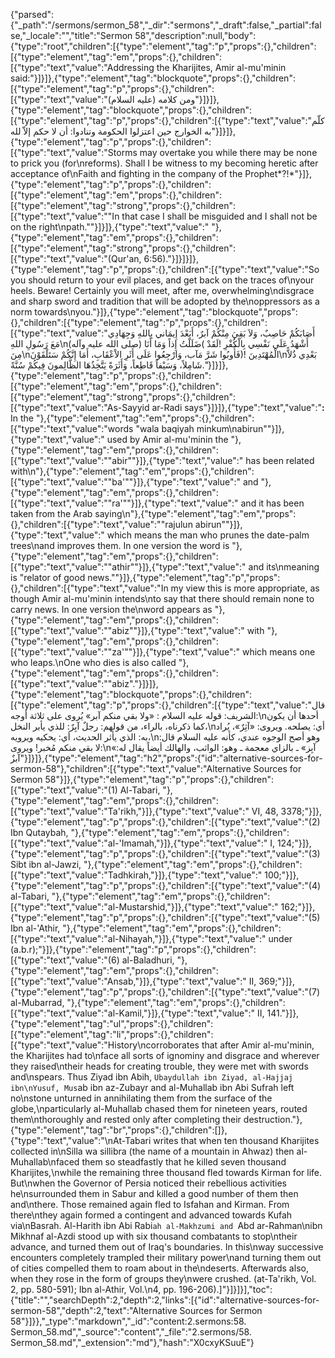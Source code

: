 {"parsed":{"_path":"/sermons/sermon_58","_dir":"sermons","_draft":false,"_partial":false,"_locale":"","title":"Sermon 58","description":null,"body":{"type":"root","children":[{"type":"element","tag":"p","props":{},"children":[{"type":"element","tag":"em","props":{},"children":[{"type":"text","value":"Addressing the Kharijites, Amir al-mu'minin said:"}]}]},{"type":"element","tag":"blockquote","props":{},"children":[{"type":"element","tag":"p","props":{},"children":[{"type":"text","value":"ومن كلامه (عليه السلام)"}]}]},{"type":"element","tag":"blockquote","props":{},"children":[{"type":"element","tag":"p","props":{},"children":[{"type":"text","value":"كلّم به الخوارج حين اعتزلوا الحكومة وتنادوا: أن لا حكم إلاّ لله"}]}]},{"type":"element","tag":"p","props":{},"children":[{"type":"text","value":"Storms may overtake you while there may be none to prick you (for\nreforms). Shall I be witness to my becoming heretic after acceptance of\nFaith and fighting in the company of the Prophet*?!*"}]},{"type":"element","tag":"p","props":{},"children":[{"type":"element","tag":"em","props":{},"children":[{"type":"element","tag":"strong","props":{},"children":[{"type":"text","value":"\"In that case I shall be misguided and I shall not be on the right\npath.\""}]}]},{"type":"text","value":" "},{"type":"element","tag":"em","props":{},"children":[{"type":"element","tag":"strong","props":{},"children":[{"type":"text","value":"(Qur'an, 6:56)."}]}]}]},{"type":"element","tag":"p","props":{},"children":[{"type":"text","value":"So you should return to your evil places, and get back on the traces of\nyour heels. Beware! Certainly you will meet, after me, overwhelming\ndisgrace and sharp sword and tradition that will be adopted by the\noppressors as a norm towards\nyou."}]},{"type":"element","tag":"blockquote","props":{},"children":[{"type":"element","tag":"p","props":{},"children":[{"type":"text","value":"أَصَابَكُمْ حَاصِبٌ، وَلاَ بَقِيَ مِنْكُمْ آبرٌ، أَبَعْدَ إِيمَاني بِاللهِ وَجِهَادِي مَعَ رَسُولِ اللهِ\n(صلى الله عليه وآله) أَشْهَدُ عَلَى نَفْسِي بِالْكُفْرِ !لَقَدْ )ضَلَلْتُ إِذاً وَمَا أَنَا مِنَ\nالْمُهْتَدِينَ !(فَأُوبُوا شَرَّ مَآب، وَارْجِعُوا عَلَى أَثَرِ الاْعْقَابِ، أَمَا إِنَّكُمْ سَتَلْقَوْنَ\nبَعْدِي ذُلاًّ شَامِلاً، وَسَيْفاً قَاطِعاً، وَأَثَرَةً يَتَّخِذُهَا الظَّالِمونَ فِيكُمْ سُنَّةً."}]}]},{"type":"element","tag":"p","props":{},"children":[{"type":"element","tag":"em","props":{},"children":[{"type":"element","tag":"strong","props":{},"children":[{"type":"text","value":"As-Sayyid ar-Radi says"}]}]},{"type":"text","value":"**:** In the "},{"type":"element","tag":"em","props":{},"children":[{"type":"text","value":"words \"wala baqiyah minkum\nabirun\""}]},{"type":"text","value":" used by Amir al-mu'minin the "},{"type":"element","tag":"em","props":{},"children":[{"type":"text","value":"\"abir\""}]},{"type":"text","value":" has been related with\n"},{"type":"element","tag":"em","props":{},"children":[{"type":"text","value":"\"ba'\""}]},{"type":"text","value":" and "},{"type":"element","tag":"em","props":{},"children":[{"type":"text","value":"\"ra'\""}]},{"type":"text","value":" and it has been taken from the Arab saying\n"},{"type":"element","tag":"em","props":{},"children":[{"type":"text","value":"\"rajulun abirun\""}]},{"type":"text","value":" which means the man who prunes the date-palm trees\nand improves them. In one version the word is "},{"type":"element","tag":"em","props":{},"children":[{"type":"text","value":"\"athir\""}]},{"type":"text","value":" and its\nmeaning is \"relator of good news.\""}]},{"type":"element","tag":"p","props":{},"children":[{"type":"text","value":"In my view this is more appropriate, as though Amir al-mu'minin intends\nto say that there should remain none to carry news. In one version the\nword appears as "},{"type":"element","tag":"em","props":{},"children":[{"type":"text","value":"\"abiz\""}]},{"type":"text","value":" with "},{"type":"element","tag":"em","props":{},"children":[{"type":"text","value":"\"za'\""}]},{"type":"text","value":" which means one who leaps.\nOne who dies is also called "},{"type":"element","tag":"em","props":{},"children":[{"type":"text","value":"\"abiz\"."}]}]},{"type":"element","tag":"blockquote","props":{},"children":[{"type":"element","tag":"p","props":{},"children":[{"type":"text","value":"قال الشريف: قوله عليه السلام : «ولا بقي منكم آبر» يُروى على ثلاثة أوجه:\nأحدها أن يكون كما ذكرناه، بالراء، من قولهم: رجلٌ آبِرٌ: للذي يأبر النخل،\nأي: يصلحه. ويروى: «آثِرٌ»، يُراد به: الذي يأثر الحديث، أي: يحكيه ويرويه،\nوهو أصح الوجوه عندي، كأنه عليه السلام قال: لا بقي منكم مُخبر! ويروى:\n«آبِز» ـ بالزاي معجمة ـ وهو: الواثب، والهالك أيضاً يقال له: آبزٌ"}]}]},{"type":"element","tag":"h2","props":{"id":"alternative-sources-for-sermon-58"},"children":[{"type":"text","value":"Alternative Sources for Sermon 58"}]},{"type":"element","tag":"p","props":{},"children":[{"type":"text","value":"(1) Al-Tabari, "},{"type":"element","tag":"em","props":{},"children":[{"type":"text","value":"Ta'rikh,"}]},{"type":"text","value":" VI, 48, 3378;"}]},{"type":"element","tag":"p","props":{},"children":[{"type":"text","value":"(2) Ibn Qutaybah, "},{"type":"element","tag":"em","props":{},"children":[{"type":"text","value":"al-'Imamah,"}]},{"type":"text","value":" I, 124;"}]},{"type":"element","tag":"p","props":{},"children":[{"type":"text","value":"(3) Sibt ibn al-Jawzi, "},{"type":"element","tag":"em","props":{},"children":[{"type":"text","value":"Tadhkirah,"}]},{"type":"text","value":" 100;"}]},{"type":"element","tag":"p","props":{},"children":[{"type":"text","value":"(4) al-Tabari, "},{"type":"element","tag":"em","props":{},"children":[{"type":"text","value":"al-Mustarshid,"}]},{"type":"text","value":" 162;"}]},{"type":"element","tag":"p","props":{},"children":[{"type":"text","value":"(5) Ibn al-'Athir, "},{"type":"element","tag":"em","props":{},"children":[{"type":"text","value":"al-Nihayah,"}]},{"type":"text","value":" under (a.b.r);"}]},{"type":"element","tag":"p","props":{},"children":[{"type":"text","value":"(6) al-Baladhuri, "},{"type":"element","tag":"em","props":{},"children":[{"type":"text","value":"Ansab,"}]},{"type":"text","value":" II, 369;"}]},{"type":"element","tag":"p","props":{},"children":[{"type":"text","value":"(7) al-Mubarrad, "},{"type":"element","tag":"em","props":{},"children":[{"type":"text","value":"al-Kamil,"}]},{"type":"text","value":" II, 141."}]},{"type":"element","tag":"ul","props":{},"children":[{"type":"element","tag":"li","props":{},"children":[{"type":"text","value":"History\ncorroborates that after Amir al-mu'minin, the Kharijites had to\nface all sorts of ignominy and disgrace and wherever they raised\ntheir heads for creating trouble, they were met with swords and\nspears. Thus Ziyad ibn Abih, `Ubaydullah ibn Ziyad, al-Hajjaj ibn\nYusuf, Mus`ab ibn az-Zubayr and al-Muhallab ibn Abi Sufrah left no\nstone unturned in annihilating them from the surface of the globe,\nparticularly al-Muhallab chased them for nineteen years, routed them\nthoroughly and rested only after completing their destruction."},{"type":"element","tag":"br","props":{},"children":[]},{"type":"text","value":"\nAt-Tabari writes that when ten thousand Kharijites collected in\nSilla wa sillibra (the name of a mountain in Ahwaz) then al-Muhallab\nfaced them so steadfastly that he killed seven thousand Kharijites,\nwhile the remaining three thousand fled towards Kirman for life. But\nwhen the Governor of Persia noticed their rebellious activities he\nsurrounded them in Sabur and killed a good number of them then and\nthere. Those remained again fled to Isfahan and Kirman. From there\nthey again formed a contingent and advanced towards Kufah via\nBasrah. Al-Harith ibn Abi Rabi`ah al-Makhzumi and `Abd ar-Rahman\nibn Mikhnaf al-Azdi stood up with six thousand combatants to stop\ntheir advance, and turned them out of Iraq's boundaries. In this\nway successive encounters completely trampled their military power\nand turning them out of cities compelled them to roam about in the\ndeserts. Afterwards also, when they rose in the form of groups they\nwere crushed. (at-Ta'rikh, Vol. 2, pp. 580-591); Ibn al-Athir, Vol.\n4, pp. 196-206).]"}]}]}],"toc":{"title":"","searchDepth":2,"depth":2,"links":[{"id":"alternative-sources-for-sermon-58","depth":2,"text":"Alternative Sources for Sermon 58"}]}},"_type":"markdown","_id":"content:2.sermons:58. Sermon_58.md","_source":"content","_file":"2.sermons/58. Sermon_58.md","_extension":"md"},"hash":"X0cxyKSuuE"}